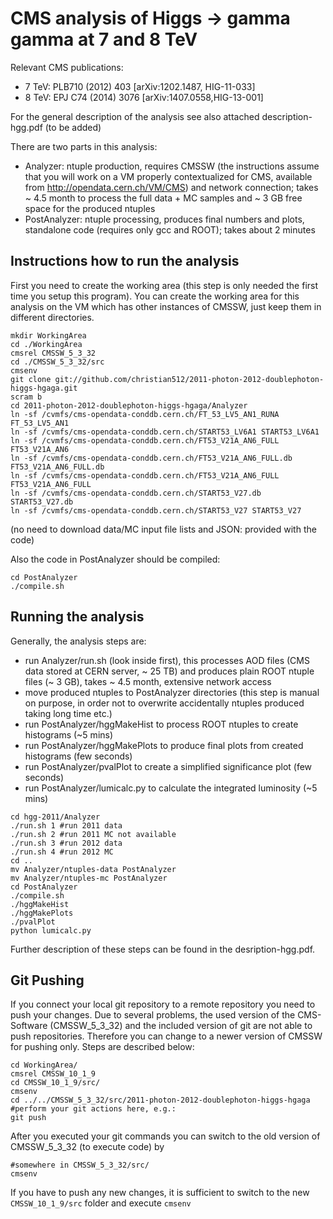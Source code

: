 # CMS analysis of Higgs -> gamma gamma at 7 and 8 TeV

Relevant CMS publications:
 * 7 TeV: PLB710 (2012) 403 [arXiv:1202.1487, HIG-11-033]
 * 8 TeV: EPJ C74 (2014) 3076 [arXiv:1407.0558,HIG-13-001]

For the general description of the analysis see also attached description-hgg.pdf (to be added)

There are two parts in this analysis:
 * Analyzer: ntuple production, requires CMSSW (the instructions assume that you will work on a VM properly contextualized for CMS, available from http://opendata.cern.ch/VM/CMS) and network connection; takes ~ 4.5 month to process the full data + MC samples and ~ 3 GB free space for the produced ntuples
 * PostAnalyzer: ntuple processing, produces final numbers and plots, standalone code (requires only gcc and ROOT); takes about 2 minutes

## Instructions how to run the analysis

First you need to create the working area (this step is only needed the first time you setup this program). You can create the working area for this analysis on the VM which has other instances of CMSSW, just keep them in different directories.
```
mkdir WorkingArea
cd ./WorkingArea
cmsrel CMSSW_5_3_32
cd ./CMSSW_5_3_32/src
cmsenv
git clone git://github.com/christian512/2011-photon-2012-doublephoton-higgs-hgaga.git
scram b
cd 2011-photon-2012-doublephoton-higgs-hgaga/Analyzer
ln -sf /cvmfs/cms-opendata-conddb.cern.ch/FT_53_LV5_AN1_RUNA FT_53_LV5_AN1
ln -sf /cvmfs/cms-opendata-conddb.cern.ch/START53_LV6A1 START53_LV6A1
ln -sf /cvmfs/cms-opendata-conddb.cern.ch/FT53_V21A_AN6_FULL FT53_V21A_AN6
ln -sf /cvmfs/cms-opendata-conddb.cern.ch/FT53_V21A_AN6_FULL.db FT53_V21A_AN6_FULL.db
ln -sf /cvmfs/cms-opendata-conddb.cern.ch/FT53_V21A_AN6_FULL FT53_V21A_AN6_FULL
ln -sf /cvmfs/cms-opendata-conddb.cern.ch/START53_V27.db START53_V27.db
ln -sf /cvmfs/cms-opendata-conddb.cern.ch/START53_V27 START53_V27
```
(no need to download data/MC input file lists and JSON: provided with the code)

Also the code in PostAnalyzer should be compiled:
```
cd PostAnalyzer
./compile.sh
```

## Running the analysis
Generally, the analysis steps are:
 * run Analyzer/run.sh (look inside first), this processes AOD files (CMS data stored at CERN server, ~ 25 TB) and produces plain ROOT ntuple files (~ 3 GB), takes ~ 4.5 month, extensive network access
 * move produced ntuples to PostAnalyzer directories (this step is manual on purpose, in order not to overwrite accidentally ntuples produced taking long time etc.)
 * run PostAnalyzer/hggMakeHist to process ROOT ntuples to create histograms (~5 mins)
 * run PostAnalyzer/hggMakePlots to produce final plots from created histograms (few seconds)
 * run PostAnalyzer/pvalPlot to create a simplified significance plot (few seconds) 
 * run PostAnalyzer/lumicalc.py to calculate the integrated luminosity (~5 mins)
 
 ```
 cd hgg-2011/Analyzer
 ./run.sh 1 #run 2011 data
 ./run.sh 2 #run 2011 MC not available
 ./run.sh 3 #run 2012 data
 ./run.sh 4 #run 2012 MC
 cd ..
 mv Analyzer/ntuples-data PostAnalyzer
 mv Analyzer/ntuples-mc PostAnalyzer
 cd PostAnalyzer
 ./compile.sh
 ./hggMakeHist
 ./hggMakePlots
 ./pvalPlot
 python lumicalc.py
 ```
Further description of these steps can be found in the desription-hgg.pdf.

## Git Pushing
If you connect your local git repository to a remote repository you need to push your changes. Due to several problems, the used version of the CMS-Software (CMSSW_5_3_32) and the included version of git are not able to push repositories. Therefore you can change to a newer version of CMSSW for pushing only. Steps are described below:

```
cd WorkingArea/ 
cmsrel CMSSW_10_1_9
cd CMSSW_10_1_9/src/
cmsenv
cd ../../CMSSW_5_3_32/src/2011-photon-2012-doublephoton-higgs-hgaga
#perform your git actions here, e.g.:
git push
```
After you executed your git commands you can switch to the old version of CMSSW_5_3_32 (to execute code) by
```
#somewhere in CMSSW_5_3_32/src/
cmsenv 
```
If you have to push any new changes, it is sufficient to switch to the new `CMSSW_10_1_9/src` folder and execute `cmsenv`

